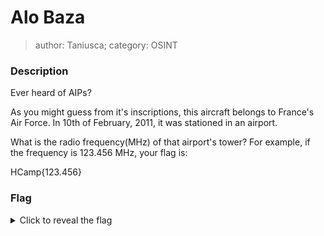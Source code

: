 # Alo Baza
> author: Taniusca; category: OSINT

### Description

Ever heard of AIPs?

As you might guess from it's inscriptions, this aircraft belongs to France's Air Force. In 10th of February, 2011, it was stationed in an airport.

What is the radio frequency(MHz) of that airport's tower? For example, if the frequency is 123.456 MHz, your flag is:

HCamp{123.456}

### Flag
<details>
  <summary>Click to reveal the flag</summary>
  HCamp{118.100}
</details>
